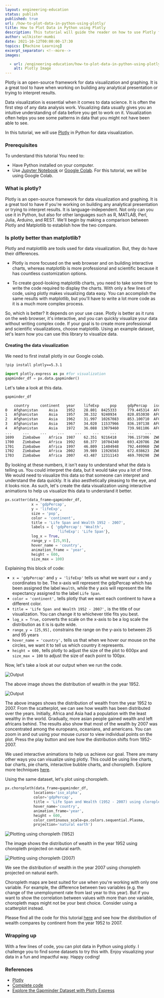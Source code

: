 ```yaml
---
layout: engineering-education
status: publish
published: true
url: /how-to-plot-data-in-python-using-plotly/
title: How to Plot Data in Python using Plotly
description: This tutorial will guide the reader on how to use Plotly for data visualization.
author: wilkister-mumbi
date: 2021-10-12T00:00:00-17:30
topics: [Machine Learning]
excerpt_separator: <!--more-->
images:

  - url: /engineering-education/how-to-plot-data-in-python-using-plotly/hero.png
    alt: Plotly Image
---
```

Plotly is an open-source framework for data visualization and graphing. It is a great tool to have when working on building any analytical presentation or trying to interpret results. 
<!--more-->
Data visualization is essential when it comes to data science. It is often the first step of any data analysis work. Visualizing data usually gives you an intuitive understanding of data before you get to work on it. Visualization often helps you see some patterns in data that you might not have been able to see.

In this tutorial, we will use [Plotly](https://pypi.org/project/plotly/) in Python for data visualization. 

### Prerequisites

To understand this tutorial You need to:
- Have Python installed on your computer.
- Use [Jupyter Notebook](https://jupyter.org/) or [Google Colab](https://colab.research.google.com/?utm_source=scs-index). For this tutorial, we will be using Google Colab.

### What is plotly?

Plotly is an open-source framework for data visualization and graphing. It is a great tool to have if you're working on building any analytical presentation or trying to interpret results. It is language-independent. Not only can you use it in Python, but also for other languages such as R, MATLAB, Perl, Julia, Arduino, and REST. We'll begin by making a comparison between Plotly and Matplotlib to establish how the two compare.

### Is plotly better than matplotlib?

Plotly and matplotllib are tools used for data visualization. But, they do have their differences.

- Plotly is more focused on the web browser and on building interactive charts, whereas matplotlib is more professional and scientific because it has countless customization options.

- To create good-looking matplotlib charts, you need to take some time to write the code required to display the charts. With only a few lines of code, using plotly makes visualizing data easy. You can accomplish the same results with matplotlib, but you'll have to write a lot more code as it is a much more complex process.

So, which is better? It depends on your use case. Plotly is better as it runs on the web browser, it's interactive, and you can quickly visualize your data without writing complex code. If your goal is to create more professional and scientific visualizations, choose matplotlib. Using an example dataset, let's learn how you can use this library to visualize data.

#### Creating the data visualization
We need to first install plotly in our Google colab.

```bash
!pip install plotly==5.3.1 
```

```python
import plotly.express as px #for visualization
gapminder_df = px.data.gapminder()
```
Let's take a look at this data.

```python
gapminder_df
```

```bash
    country     continent   year    lifeExp     pop     gdpPercap   iso_alpha   iso_num
0   Afghanistan     Asia    1952    28.801  8425333     779.445314  AFG     4
1   Afghanistan     Asia    1957    30.332  9240934     820.853030  AFG     4
2   Afghanistan     Asia    1962    31.997  10267083    853.100710  AFG     4
3   Afghanistan     Asia    1967    34.020  11537966    836.197138  AFG     4
4   Afghanistan     Asia    1972    36.088  13079460    739.981106  AFG     4
...     ...     ...     ...     ...     ...     ...     ...     ...
1699    Zimbabwe    Africa  1987    62.351  9216418     706.157306  ZWE     716
1700    Zimbabwe    Africa  1992    60.377  10704340    693.420786  ZWE     716
1701    Zimbabwe    Africa  1997    46.809  11404948    792.449960  ZWE     716
1702    Zimbabwe    Africa  2002    39.989  11926563    672.038623  ZWE     716
1703    Zimbabwe    Africa  2007    43.487  12311143    469.709298  ZWE     716
```

By looking at these numbers, it isn't easy to understand what the data is telling us. You could interpret the data, but it would take you a lot of time. We would need to visualize this data so that someone can interpret and understand the data quickly. It is also aesthetically pleasing to the eye, and it looks nice. As such, let's create the data visualization using interactive animations to help us visualize this data to understand it better.

```python
px.scatter(data_frame=gapminder_df,
            x = 'gdpPercap',
            y = 'lifeExp',
            size = 'pop',
            color = 'continent',
            title = 'Life Span and Wealth 1952 - 2007',
            labels = { 'gdpPercap': 'Wealth',
                        'lifeExp': 'Life Span'}, 
            log_x = True,
            range_y = [25,95],
            hover_name = 'country',
            animation_frame = 'year',
            height = 600,
            size_max = 100)
```
Explaining this block of code:

-  `x = 'gdpPercap'` and  `y = 'lifeExp'` tells us what we want our `x` and `y` coordinates to be. The x-axis will represent the gdpPercap which has been assigned the label `Wealth`, while the y axis will represent the life expectancy assigned to the label `Life Span`.
- `color = 'continent',` tells plotly that we want each continent to have a different color.
- `title = 'Life Span and Wealth 1952 - 2007',` is the title of our visualization. You can change it to whichever title fits you best.
- `log_x = True,` converts the scale on the x-axis to be a log scale the distribution as it is is quite wide.
- `range_y = [25,95],` constrains the range on the y-axis to between 25 and 95 years
- `hover_name = 'country',` tells us that when we hover our mouse on the circles, we want it to tell us which country it represents. 
- `height = 600,` tells plotly to adjust the size of the plot to 600px and `size_max = 100` to adjust the size of each point to 100px.

Now, let's take a look at our output when we run the code.

![Output](/engineering-education/how-to-plot-data-in-python-using-plotly/plotly-output-52.png)

The above image shows the distribution of wealth in the year 1952.

![Output](/engineering-education/how-to-plot-data-in-python-using-plotly/plotly-output-07.png)

The above images shows the distribution of wealth from the year 1952 to 2007. From the scatterplot, we can see how wealth has been distributed over the years. Initially, Africa and Asia had a population with the least wealthy in the world. Gradually, more asian people gained wealth and left africans behind. The results also show that most of the wealth by 2007 was concentrated among the europeans, oceanians, and americans. You can zoom in and out using your mouse cursor to view individual points on the plot. Press the play button and see how the distribution shifts from 1952-2007. 

We used interactive animations to help us achieve our goal. There are many other ways you can visualize using plotly. This could be using line charts, bar charts, pie charts, interactive bubble charts, and choropleth. Explore more techniques [here](https://www.kaggle.com/jhossain/explore-the-gapminder-dataset-with-plotly-express).

Using the same dataset, let's plot using choropleth.

```python
px.choropleth(data_frame=gapminder_df,
             locations='iso_alpha', 
             color='gdpPercap', 
             title = 'Life Span and Wealth (1952 - 2007) using cloropleth',
             hover_name='country', 
             animation_frame='year', 
             height = 600,
             color_continuous_scale=px.colors.sequential.Plasma, 
             projection='natural earth')
```
![Plotting using choropleth (1952)](/engineering-education/how-to-plot-data-in-python-using-plotly/chloropleth-output-52.png)

The image shows the distribution of wealth in the year 1952 using choropleth projected on natural earth.

![Plotting using choropleth (2007)](/engineering-education/how-to-plot-data-in-python-using-plotly/chloropleth-output-52.png)

We see the distribution of wealth in the year 2007 using choropleth projected on natural earth.

Choropleth maps are best suited for use when you're working with only one variable. For example, the difference between two variables (e.g. the change of the unemployment rate from last year to this year). But if you want to show the correlation between values with more than one variable, choropleth maps might not be your best choice. Consider using a scatterplot instead.

Please find all the code for this tutorial [here](https://colab.research.google.com/drive/1mz0GthxE2FektPON4ZnkSUvO8Otf1Ix1#scrollTo=X0vwv1kIXHBn) and see how the distribution of wealth compares by continent from the year 1952 to 2007.

### Wrapping up
With a few lines of code, you can plot data in Python using plotly. I challenge you to find some datasets to try this with. Enjoy visualizing your data in a fun and impactful way. Happy coding!

### References
- [Plotly](https://pypi.org/project/plotly/)
- [Complete code](https://colab.research.google.com/drive/1mz0GthxE2FektPON4ZnkSUvO8Otf1Ix1#scrollTo=X0vwv1kIXHBn)
- [Explore the Gapminder Dataset with Plotly Express](https://www.kaggle.com/jhossain/explore-the-gapminder-dataset-with-plotly-express)
